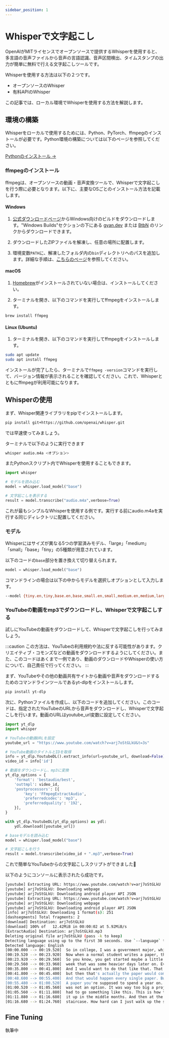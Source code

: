 ```yaml
---
sidebar_position: 1
---
```


# Whisperで文字起こし

OpenAIがMITライセンスでオープンソースで提供するWhisperを使用すると、多言語の音声ファイルから音声の言語認識、音声区間検出、タイムスタンプの出力が簡単に無料で行える文字起こしツールです。

Whisperを使用する方法は以下の２つです。

- オープンソースのWhisper
- 有料APIのWhisper

この記事では、ローカル環境でWhisperを使用する方法を解説します。

## 環境の構築

Whisperをローカルで使用するためには、Python、PyTorch、ffmpegのインストールが必要です。Python環境の構築については以下のページを参照してください。

[Pythonのインストール →](/tutorial/python)

### ffmpegのインストール

ffmpegは、オープンソースの動画・音声変換ツールで、Whisperで文字起こしを行う際に必要となります。以下に、主要なOSごとのインストール方法を記載します。

#### Windows

1. [公式ダウンロードページ](https://ffmpeg.org/download.html)からWindows向けのビルドをダウンロードします。"Windows Builds"セクションの下にある [gyan.dev](https://www.gyan.dev/ffmpeg/builds/) または [BtbN](https://github.com/BtbN/FFmpeg-Builds/releases) のリンクからダウンロードできます。

2. ダウンロードしたZIPファイルを解凍し、任意の場所に配置します。

3. 環境変数`PATH`に、解凍したフォルダ内の`bin`ディレクトリへのパスを追加します。詳細な手順は、[こちらのページ](https://www.architectryan.com/2018/03/29/add-to-the-path-on-windows-10/)を参照してください。

#### macOS

1. [Homebrew](https://brew.sh/)がインストールされていない場合は、インストールしてください。

2. ターミナルを開き、以下のコマンドを実行してffmpegをインストールします。

```bash
brew install ffmpeg
```

#### Linux (Ubuntu)

1. ターミナルを開き、以下のコマンドを実行してffmpegをインストールします。

```bash
sudo apt update
sudo apt install ffmpeg
```

インストールが完了したら、ターミナルで`ffmpeg -version`コマンドを実行して、バージョン情報が表示されることを確認してください。これで、Whisperとともにffmpegが利用可能になります。

## Whisperの使用

まず、Whisper関連ライブラリをpipでインストールします。

```bash
pip install git+https://github.com/openai/whisper.git 
```

では早速使ってみましょう。

ターミナルで以下のように実行できます

```bash
whisper audio.m4a <オプション>
```

またPythonスクリプト内でWhisperを使用することもできます。

```py
import whisper

# モデルを読み込む
model = whisper.load_model("base")

# 文字起こしを表示する
result = model.transcribe("audio.m4a",verbose=True)
```

これが最もシンプルなWhisperを使用する例です。実行する前にaudio.m4aを実行する同じディレクトリに配置してください。

### モデル

Whisperにはサイズが異なる5つの学習済みモデル、「large」「medium」「small」「base」「tiny」の5種類が用意されています。

以下のコードの`base`部分を置き換えて切り替えられます。

```py
model = whisper.load_model("base")
```

コマンドラインの場合は以下の中からモデルを選択しオプションとして入力します。

```bash
--model {tiny.en,tiny,base.en,base,small.en,small,medium.en,medium,large}	
```


### YouTubeの動画をmp3でダウンロードし、Whisperで文字起こしする

試しにYouTubeの動画をダウンロードして、Whisperで文字起こしを行ってみましょう。
    
:::caution
この方法は、YouTubeの利用規約や法に反する可能性があります。クリエイティブ・コモンズなどの動画をダウンロードするようにしてください。また、このコードはあくまで一例であり、動画のダウンロードやWhisperの使い方について、自己責任で行ってください。
:::

まず、YouTubeやその他の動画共有サイトから動画や音声をダウンロードするためのコマンドラインツールであるyt-dlpをインストールします。

```bash
pip install yt-dlp
```

次に、Pythonファイルを作成し、以下のコードを追加してください。このコードは、指定されたYouTubeのURLから音声をダウンロードし、Whisperで文字起こしを行います。動画のURLはyoutube_url変数に設定してください。

```py
import yt_dlp
import whisper

# YouTubeの動画URLを設定
youtube_url = "https://www.youtube.com/watch?v=arj7oStGLkU&t=3s"

# YouTube動画のタイトルとIDを取得
info = yt_dlp.YoutubeDL().extract_info(url=youtube_url, download=False)
video_id = info['id']

# 動画をダウンロードし、mp3に変換
yt_dlp_options = {
    'format': 'bestaudio/best',
    'outtmpl': video_id,
    'postprocessors': [{
        'key': 'FFmpegExtractAudio',
        'preferredcodec': 'mp3',
        'preferredquality': '192',
    }],
}

with yt_dlp.YoutubeDL(yt_dlp_options) as ydl:
    ydl.download([youtube_url])

# baseモデルを読み込む
model = whisper.load_model("base")

# 文字起こしを行う
result = model.transcribe(video_id + ".mp3",verbose=True)
```

これで簡単なYouTubeからの文字起こしスクリプトができました🎉

以下のようにコンソールに表示されたら成功です。

```bash
[youtube] Extracting URL: https://www.youtube.com/watch?v=arj7oStGLkU 
[youtube] arj7oStGLkU: Downloading webpage 
[youtube] arj7oStGLkU: Downloading android player API JSON 
[youtube] Extracting URL: https://www.youtube.com/watch?v=arj7oStGLkU 
[youtube] arj7oStGLkU: Downloading webpage 
[youtube] arj7oStGLkU: Downloading android player API JSON 
[info] arj7oStGLkU: Downloading 1 format(s): 251 
[dashsegments] Total fragments: 2 
[download] Destination: arj7oStGLkU
[download] 100% of   12.42MiB in 00:00:02 at 5.92MiB/s
[ExtractAudio] Destination: arj7oStGLkU.mp3 
Deleting original file arj7oStGLkU (pass -k to keep) 
Detecting language using up to the first 30 seconds. Use `--language` to specify the language
Detected language: English
[00:00.000 --> 00:19.520]  So in college, I was a government major, which means I had to write a lot of papers.
[00:19.520 --> 00:23.920]  Now when a normal student writes a paper, they might spread the work out a little like this.
[00:23.920 --> 00:29.560]  So you know, you get started maybe a little slowly, but you get enough done in the first
[00:29.560 --> 00:33.960]  week that was some heavier days later on. Everything gets done and things taste civil.
[00:35.800 --> 00:41.800]  And I would want to do that like that. That would be the plan. I would have it all ready to go,
[00:41.800 --> 00:45.400]  but then that's actually the paper would come along and then I would kind of do this.
[00:48.600 --> 00:55.400]  And that would happen every single paper. But then came my 90-page senior thesis.   
[00:55.480 --> 01:00.520]  A paper you're supposed to spend a year on. I knew for a paper like that my normal workflow
[01:00.520 --> 01:05.560]  was not an option. It was way too big a project. So I planned things out and I decided I kind of
[01:05.560 --> 01:11.880]  had to go something like this. This is how the year would go. So I'd start off light and I'd bump
[01:11.880 --> 01:16.680]  it up in the middle months. And then at the end I would kick it up into high gears. Just a little
[01:16.680 --> 01:24.760]  staircase. How hard can I just walk up the stairs? No big deal, right? But then funniest thing happened.
```

## Fine Tuning

執筆中